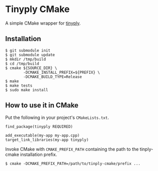 Tinyply CMake
=============

A simple CMake wrapper for [tinyply](https://github.com/ddiakopoulos/tinyply).

Installation
------------

    $ git submodule init
    $ git submodule update
    $ mkdir /tmp/build
    $ cd /tmp/build
    $ cmake ${SOURCE_DIR} \
            -DCMAKE_INSTALL_PREFIX=${PREFIX} \
            -DCMAKE_BUILD_TYPE=Release
    $ make
    $ make tests
    $ sudo make install

How to use it in CMake
----------------------

Put the following in your project's `CMakeLists.txt`.

    find_package(tinyply REQUIRED)

    add_executable(my-app my-app.cpp)
    target_link_libraries(my-app tinyply)

Invoke CMake with `CMAKE_PREFIX_PATH` containing the path to the
tinply-cmake installation prefix.

    $ cmake -DCMAKE_PREFIX_PATH=/path/to/tinply-cmake/prefix ...
